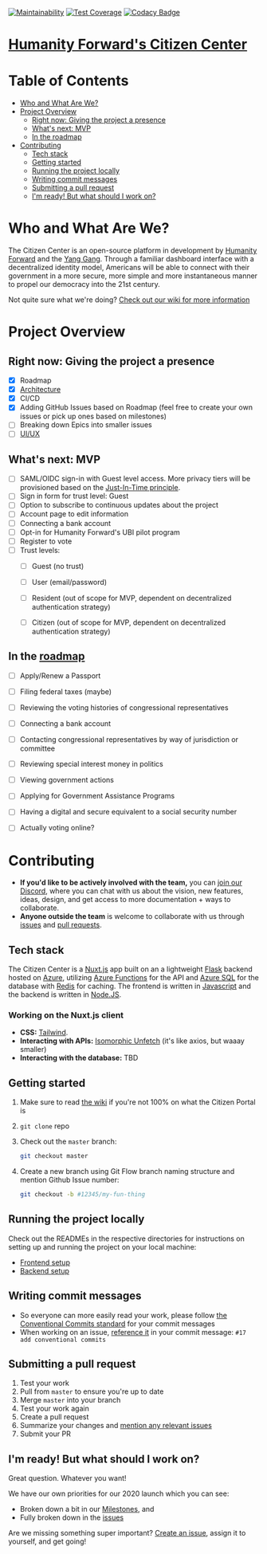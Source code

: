 [![Maintainability](https://api.codeclimate.com/v1/badges/86a32f9feb586dcafb43/maintainability)](https://codeclimate.com/github/Access-America/Citizen-Center/maintainability)
[![Test Coverage](https://api.codeclimate.com/v1/badges/a99a88d28ad37a79dbf6/test_coverage)](https://codeclimate.com/github/codeclimate/codeclimate/test_coverage)
[![Codacy Badge](https://app.codacy.com/project/badge/Grade/ffe056e0994346dc9fd55637ed9cff65)](https://www.codacy.com/gh/Access-America/Citizen-Center?utm_source=github.com&utm_medium=referral&utm_content=Access-America/Citizen-Center&utm_campaign=Badge_Grade)

# [Humanity Forward's Citizen Center](https://www.beautiful.ai/player/-M7TXW9Wpl9Jqh3Azfwc/citizenship)

# Table of Contents
- [Who and What Are We?](#Who%20and%20What%20Are%20We%3F)
- [Project Overview](#project%20overview)
    - [Right now: Giving the project a presence](#right%20now%3a%20giving%20the%20project%20a%20presence)
    - [What's next: MVP](#what%27s%20next%3A%20mvp)
    - [In the roadmap](#in%20the%20roadmap)
- [Contributing](#contributing)
    - [Tech stack](#tech%20stack)
    - [Getting started](#getting%20started)
    - [Running the project locally](#running%20the%20project%20locally)
    - [Writing commit messages](#writing%20commit%20messages)
    - [Submitting a pull request](#submitting%20a%20pull%20request)
    - [I'm ready! But what should I work on?](#I%27m%20ready%21%20But%20what%20should%20I%20work%20on%3F)

# Who and What Are We?

The Citizen Center is an open-source platform in development by [Humanity Forward](https://movehumanityforward.com/) and the [Yang Gang](https://www.youtube.com/watch?v=6Is7tdnnbYI). Through a familiar dashboard interface with a decentralized identity model, Americans will be able to connect with their government in a more secure, more simple and more instantaneous manner to propel our democracy into the 21st century.

Not quite sure what we're doing? [Check out our wiki for more information](https://github.com/Access-America/Citizen-Center/wiki)

# Project Overview

## Right now: Giving the project a presence

- [x] Roadmap
- [x] [Architecture](https://drive.google.com/file/d/1GzIsZQIHb_xJLFwMRSAgMFQhFUlqKacQ/view)
- [x] CI/CD
- [x] Adding GitHub Issues based on Roadmap (feel free to create your own issues or pick up ones based on milestones)
- [ ] Breaking down Epics into smaller issues
- [ ] [UI/UX](https://www.figma.com/file/h0KXgHOhxSyttyzsosd2aN/Citizenship-Center?node-id=245%3A395)

## What's next: MVP

- [ ] SAML/OIDC sign-in with Guest level access. More privacy tiers will be provisioned based on the [Just-In-Time principle](https://www.cyberark.com/what-is/just-in-time-access/).
- [ ] Sign in form for trust level: Guest
- [ ] Option to subscribe to continuous updates about the project
- [ ] Account page to edit information
- [ ] Connecting a bank account
- [ ] Opt-in for Humanity Forward's UBI pilot program
- [ ] Register to vote
- [ ] Trust levels:
  - [ ] Guest (no trust)
  - [ ] User (email/password)
  - [ ] Resident (out of scope for MVP, dependent on decentralized authentication strategy)
  - [ ] Citizen (out of scope for MVP, dependent on decentralized authentication strategy)


## In the [roadmap](https://github.com/Access-America/Citizen-Center/projects/2?fullscreen=true)

- [ ] Apply/Renew a Passport
- [ ] Filing federal taxes (maybe)
- [ ] Reviewing the voting histories of congressional representatives
- [ ] Connecting a bank account
- [ ] Contacting congressional representatives by way of jurisdiction or committee
- [ ] Reviewing special interest money in politics
- [ ] Viewing government actions
- [ ] Applying for Government Assistance Programs
- [ ] Having a digital and secure equivalent to a social security number
- [ ] Actually voting online?


# Contributing

- **If you'd like to be actively involved with the team,** you can [join our Discord](https://discord.gg/n74rXDV), where you can chat with us about the vision, new features, ideas, design, and get access to more documentation + ways to collaborate.
- **Anyone outside the team** is welcome to collaborate with us through [issues](https://github.com/Access-America/Citizen-Center/issues) and [pull requests](https://help.github.com/en/github/collaborating-with-issues-and-pull-requests/creating-a-pull-request-from-a-fork).

## Tech stack

The Citizen Center is a [Nuxt.js](https://nuxtjs.org/) app built on an a lightweight [Flask](https://github.com/pallets/flask) backend hosted on [Azure](https://azure.microsoft.com/en-us/), utilizing [Azure Functions](https://docs.microsoft.com/en-us/azure/azure-functions/functions-overview) for the API and [Azure SQL](https://docs.microsoft.com/en-us/azure/azure-sql/database/) for the database with [Redis](https://redis.io/documentation) for caching. The frontend is written in [Javascript](https://developer.mozilla.org/en-US/docs/Web/JavaScript) and the backend is written in [Node.JS](https://nodejs.org/en/about/).

### Working on the Nuxt.js client

- **CSS:** [Tailwind](https://tailwindcss.com/#what-is-tailwind).
- **Interacting with APIs:** [Isomorphic Unfetch](https://github.com/developit/unfetch/tree/master/packages/isomorphic-unfetch) (it's like axios, but waaay smaller)
- **Interacting with the database:** TBD

## Getting started

1. Make sure to read [the wiki](https://github.com/Access-America/Citizen-Center/wiki) if you're not 100% on what the Citizen Portal is
2. `git clone` repo

3.  Check out the `master` branch:
    ```sh
    git checkout master
    ```
4.  Create a new branch using Git Flow branch naming structure and mention Github Issue number:
    ```sh
    git checkout -b #12345/my-fun-thing
    ```
## Running the project locally 

Check out the READMEs in the respective directories for instructions on setting up and running the project on your local machine:
- [Frontend setup](https://github.com/Access-America/Citizen-Center/tree/master/web_client) 
- [Backend setup](https://github.com/Access-America/Citizen-Center/tree/master/api) 

## Writing commit messages

- So everyone can more easily read your work, please follow [the Conventional Commits standard](https://www.conventionalcommits.org/) for your commit messages
- When working on an issue, [reference it](https://help.github.com/en/github/writing-on-github/autolinked-references-and-urls#issues-and-pull-requests) in your commit message: `#17 add conventional commits`


## Submitting a pull request

1. Test your work
2. Pull from `master` to ensure you're up to date
3. Merge `master` into your branch
4. Test your work again
5. Create a pull request
6. Summarize your changes and [mention any relevant issues](https://help.github.com/en/github/writing-on-github/autolinked-references-and-urls#issues-and-pull-requests)
7. Submit your PR

## I'm ready! But what should I work on?

Great question. Whatever you want!

We have our own priorities for our 2020 launch which you can see:

- Broken down a bit in our [Milestones](https://github.com/Access-America/Citizen-Center/milestones), and
- Fully broken down in the [issues](https://github.com/Access-America/Citizen-Center/issues)

Are we missing something super important? [Create an issue](https://github.com/Access-America/Citizen-Center/issues/new), assign it to yourself, and get going!